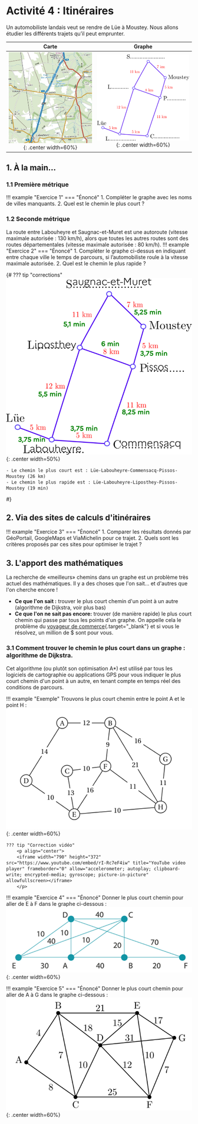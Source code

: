 # Activité 4 : Itinéraires

Un automobiliste landais veut se rendre de Lüe à Moustey. Nous allons étudier les différents trajets
qu’il peut emprunter.

|  Carte | Graphe |
|:--:|:--:|
|![image](data/carte_globale.png){: .center width=60%}|![image](data/graphe_vide.png){: .center width=60%}|

## 1. À la main...
### 1.1 Première métrique

!!! example "Exercice 1"
    === "Énoncé"
	1. Compléter le graphe avec les noms de villes manquants.
	2. Quel est le chemin le plus court ?

### 1.2 Seconde métrique

La route entre Labouheyre et Saugnac-et-Muret est une autoroute (vitesse maximale autorisée :
130 km/h), alors que toutes les autres routes sont des routes départementales (vitesse maximale
autorisée : 80 km/h). 
!!! example "Exercice 2"
    === "Énoncé"
	1. Compléter le graphe ci-dessus en indiquant entre chaque ville le temps de parcours, si
	l’automobiliste roule à la vitesse maximale autorisée.
	2. Quel est le chemin le plus rapide ?

{#
??? tip "corrections"
	![image](data/graphePissos.png){: .center width=50%}

	- Le chemin le plus court est : Lüe-Labouheyre-Commensacq-Pissos-Moustey (26 km)
	- Le chemin le plus rapide est : Lüe-Labouheyre-Liposthey-Pissos-Moustey (19 min)
#}



## 2. Via des sites de calculs d'itinéraires

!!! example "Exercice 3"
    === "Énoncé"
	1. Comparer les résultats donnés par GéoPortail, GoogleMaps et ViaMichelin pour ce trajet.
	2. Quels sont les critères proposés par ces sites pour optimiser le trajet ?


## 3. L'apport des mathématiques
La recherche de «meilleurs» chemins dans un graphe est un problème très actuel des mathématiques. 
Il y a des choses que l'on sait... et d'autres que l'on cherche encore !

- **Ce que l'on sait :** trouver le plus court chemin d'un point à un autre (algorithme de Dijkstra, voir plus bas)
- **Ce que l'on ne sait pas encore:** trouver (de manière rapide) le plus court chemin qui passe par tous les points d'un graphe. On appelle cela le problème du [voyageur de commerce](https://fr.wikipedia.org/wiki/Probl%C3%A8me_du_voyageur_de_commerce){.target="_blank"} et si vous le résolvez, un million de $ sont pour vous.


### 3.1 Comment trouver le chemin le plus court dans un graphe : algorithme de Dijkstra.
Cet algorithme (ou plutôt son optimisation A*) est utilisé par tous les logiciels de cartographie ou applications GPS pour vous indiquer le plus court chemin d'un point à un autre, en tenant compte en temps réel des conditions de parcours.


!!! example "Exemple"
	Trouvons le plus court chemin entre le point A et le point H :
	![image](data/exdijk.png){: .center width=60%}

	??? tip "Correction vidéo"
		<p align="center">
		<iframe width="790" height="372" src="https://www.youtube.com/embed/rI-Rc7eF4iw" title="YouTube video player" frameborder="0" allow="accelerometer; autoplay; clipboard-write; encrypted-media; gyroscope; picture-in-picture" allowfullscreen></iframe>
		</p>


!!! example "Exercice 4"
    === "Énoncé"
        Donner le plus court chemin pour aller de E à F dans le graphe ci-dessous :
        ![image](data/graph.png){: .center width=60%}

!!! example "Exercice 5"
    === "Énoncé"
    	Donner le plus court chemin pour aller de A à G dans le graphe ci-dessous :
    	 ![image](data/graph2.png){: .center width=60%}
